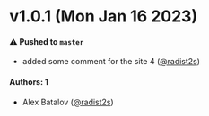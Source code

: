 # v1.0.1 (Mon Jan 16 2023)

#### ⚠️ Pushed to `master`

- added some comment for the site 4 ([@radist2s](https://github.com/radist2s))

#### Authors: 1

- Alex Batalov ([@radist2s](https://github.com/radist2s))

